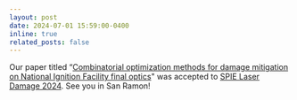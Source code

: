 ```yaml
---
layout: post
date: 2024-07-01 15:59:00-0400
inline: true
related_posts: false
---
```


Our paper titled “[Combinatorial optimization methods for damage mitigation on National Ignition Facility final optics](hhttps://scholar.google.com/citations?view_op=view_citation&hl=en&user=qTLTpGcAAAAJ&citation_for_view=qTLTpGcAAAAJ:eQOLeE2rZwMC)" was accepted to [SPIE Laser Damage 2024](https://spie.org/conferences-and-exhibitions/laser-damage). See you in San Ramon!